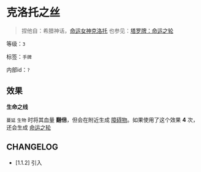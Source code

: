 # 克洛托之丝

> 捏他自：希腊神话，[命运女神克洛托](https://zh.wikipedia.org/wiki/%E6%91%A9%E4%BC%8A%E8%B5%96)
> 也参见：[塔罗牌：命运之轮](https://tarot.fandom.com/wiki/Wheel_of_Fortune)

等级：`3`

标签：`手牌`

内部id：`?`

## 效果

**生命之线**

`蔓延` `生物` 时将其血量 **翻倍**，但会在附近生成 [障碍物](../卡牌组/障碍物.md)。如果使用了这个效果 **4** 次，还会生成 [命运之轮](命运之轮)

## CHANGELOG

- [1.1.2] 引入
